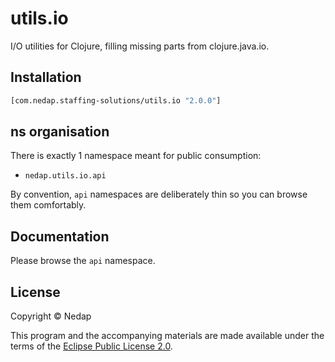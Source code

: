 # utils.io

I/O utilities for Clojure, filling missing parts from clojure.java.io.

## Installation

```clojure
[com.nedap.staffing-solutions/utils.io "2.0.0"]
````

## ns organisation

There is exactly 1 namespace meant for public consumption:

* `nedap.utils.io.api`

By convention, `api` namespaces are deliberately thin so you can browse them comfortably.

## Documentation

Please browse the `api` namespace.

## License

Copyright © Nedap

This program and the accompanying materials are made available under the terms of the [Eclipse Public License 2.0](https://www.eclipse.org/legal/epl-2.0).
